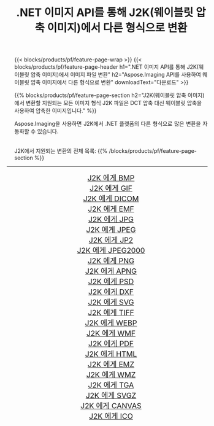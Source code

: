 ﻿---
title: .NET 이미지 API를 통해 J2K(웨이블릿 압축 이미지)에서 다른 형식으로 변환 
weight: 3920
url: /ko/net/conversion/from/j2k/ 
lang: ko
langdirlevel: 2
locales: zh-hans,ja,it,ru,de,es,fr,nl,id,lt,pl,pt,vi,tr,ko,zh-hant,ar,hi,th,sv,cs,uk,he
description: Aspose.Imaging을 사용하면 J2K(웨이블릿 압축 이미지) 에서 다른 형식으로 쉽게 변환할 수 있습니다.
---

{{< blocks/products/pf/feature-page-wrap >}}
{{< blocks/products/pf/feature-page-header h1=".NET 이미지 API를 통해 J2K(웨이블릿 압축 이미지)에서 이미지 파일 변환" h2="Aspose.Imaging API를 사용하여 웨이블릿 압축 이미지에서 다른 형식으로 변환" downloadText="다운로드" >}}


{{% blocks/products/pf/feature-page-section  h2="J2K(웨이블릿 압축 이미지)에서 변환할 지원되는 모든 이미지 형식 J2K 파일은 DCT 압축 대신 웨이블릿 압축을 사용하여 압축한 이미지입니다." %}}
<p align=justify>Aspose.Imaging을 사용하면 J2K에서 .NET 플랫폼의 다른 형식으로 많은 변환을 자동화할 수 있습니다.</p>
<br/>
J2K에서 지원되는 변환의 전체 목록:
{{% /blocks/products/pf/feature-page-section %}}
<div class="container-fluid productfamilypage bg-gray">
    <div class="convertypes bg-gray agp-content section">
        <div class="container">
		<hr style="margin-left:-20px;"/>
		<div class="row other-converters" style="gap: 10px;font-size: 19px;text-align:center;">
		    <div class='col-md-2 other-converter remove-lp remove-rp'><a href="/imaging/ko/net/conversion/j2k-to-bmp/" style="padding:15px;">J2K 에게 BMP</a></div><div class='col-md-2 other-converter remove-lp remove-rp'><a href="/imaging/ko/net/conversion/j2k-to-gif/" style="padding:15px;">J2K 에게 GIF</a></div><div class='col-md-2 other-converter remove-lp remove-rp'><a href="/imaging/ko/net/conversion/j2k-to-dicom/" style="padding:15px;">J2K 에게 DICOM</a></div><div class='col-md-2 other-converter remove-lp remove-rp'><a href="/imaging/ko/net/conversion/j2k-to-emf/" style="padding:15px;">J2K 에게 EMF</a></div><div class='col-md-2 other-converter remove-lp remove-rp'><a href="/imaging/ko/net/conversion/j2k-to-jpg/" style="padding:15px;">J2K 에게 JPG</a></div><div class='col-md-2 other-converter remove-lp remove-rp'><a href="/imaging/ko/net/conversion/j2k-to-jpeg/" style="padding:15px;">J2K 에게 JPEG</a></div><div class='col-md-2 other-converter remove-lp remove-rp'><a href="/imaging/ko/net/conversion/j2k-to-jp2/" style="padding:15px;">J2K 에게 JP2</a></div><div class='col-md-2 other-converter remove-lp remove-rp'><a href="/imaging/ko/net/conversion/j2k-to-jpeg2000/" style="padding:15px;">J2K 에게 JPEG2000</a></div><div class='col-md-2 other-converter remove-lp remove-rp'><a href="/imaging/ko/net/conversion/j2k-to-png/" style="padding:15px;">J2K 에게 PNG</a></div><div class='col-md-2 other-converter remove-lp remove-rp'><a href="/imaging/ko/net/conversion/j2k-to-apng/" style="padding:15px;">J2K 에게 APNG</a></div><div class='col-md-2 other-converter remove-lp remove-rp'><a href="/imaging/ko/net/conversion/j2k-to-psd/" style="padding:15px;">J2K 에게 PSD</a></div><div class='col-md-2 other-converter remove-lp remove-rp'><a href="/imaging/ko/net/conversion/j2k-to-dxf/" style="padding:15px;">J2K 에게 DXF</a></div><div class='col-md-2 other-converter remove-lp remove-rp'><a href="/imaging/ko/net/conversion/j2k-to-svg/" style="padding:15px;">J2K 에게 SVG</a></div><div class='col-md-2 other-converter remove-lp remove-rp'><a href="/imaging/ko/net/conversion/j2k-to-tiff/" style="padding:15px;">J2K 에게 TIFF</a></div><div class='col-md-2 other-converter remove-lp remove-rp'><a href="/imaging/ko/net/conversion/j2k-to-webp/" style="padding:15px;">J2K 에게 WEBP</a></div><div class='col-md-2 other-converter remove-lp remove-rp'><a href="/imaging/ko/net/conversion/j2k-to-wmf/" style="padding:15px;">J2K 에게 WMF</a></div><div class='col-md-2 other-converter remove-lp remove-rp'><a href="/imaging/ko/net/conversion/j2k-to-pdf/" style="padding:15px;">J2K 에게 PDF</a></div><div class='col-md-2 other-converter remove-lp remove-rp'><a href="/imaging/ko/net/conversion/j2k-to-html/" style="padding:15px;">J2K 에게 HTML</a></div><div class='col-md-2 other-converter remove-lp remove-rp'><a href="/imaging/ko/net/conversion/j2k-to-emz/" style="padding:15px;">J2K 에게 EMZ</a></div><div class='col-md-2 other-converter remove-lp remove-rp'><a href="/imaging/ko/net/conversion/j2k-to-wmz/" style="padding:15px;">J2K 에게 WMZ</a></div><div class='col-md-2 other-converter remove-lp remove-rp'><a href="/imaging/ko/net/conversion/j2k-to-tga/" style="padding:15px;">J2K 에게 TGA</a></div><div class='col-md-2 other-converter remove-lp remove-rp'><a href="/imaging/ko/net/conversion/j2k-to-svgz/" style="padding:15px;">J2K 에게 SVGZ</a></div><div class='col-md-2 other-converter remove-lp remove-rp'><a href="/imaging/ko/net/conversion/j2k-to-canvas/" style="padding:15px;">J2K 에게 CANVAS</a></div><div class='col-md-2 other-converter remove-lp remove-rp'><a href="/imaging/ko/net/conversion/j2k-to-ico/" style="padding:15px;">J2K 에게 ICO</a></div>
                </div>
        </div>
    </div>
</div>
<br/>

